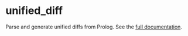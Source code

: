 unified_diff
============

Parse and generate unified diffs from Prolog.  See the [full documentation](http://packs.ndrix.com/unified_diff/).
